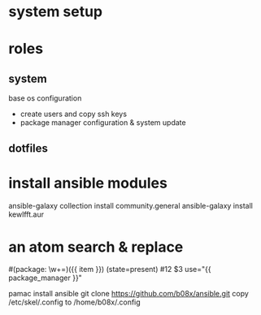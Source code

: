# system setup

# roles

## system

base os configuration
  * create users and copy ssh keys
  * package manager configuration & system update


## dotfiles

# install ansible modules
ansible-galaxy collection install community.general
ansible-galaxy install kewlfft.aur


# an atom search & replace
#(package: \w+=)(\{\{ item \}\}) (state=present)
#$1$2 $3 use="{{ package_manager }}"




pamac install ansible
git clone https://github.com/b08x/ansible.git
copy /etc/skel/.config to /home/b08x/.config
